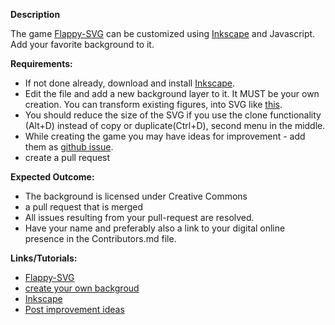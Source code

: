 **Description**

The game [Flappy-SVG](https://github.com/fossasia/flappy-svg#flappy-svg) can be customized using [Inkscape](http://inkscape.org/) and Javascript. 
Add your favorite background to it.

**Requirements:**

- If not done already, download and install [Inkscape](http://inkscape.org/).
- Edit the file and add a new background layer to it. It MUST be your own creation. You can transform existing figures, into SVG like [this](https://www.youtube.com/watch?v=dPHrmw4r16o).
- You should reduce the size of the SVG if you use the clone functionality (Alt+D) instead of copy or duplicate(Ctrl+D), second menu in the middle.
- While creating the game you may have ideas for improvement - add them as [github issue](https://github.com/fossasia/flappy-svg/issues).
- create a pull request

**Expected Outcome:** 

- The background is licensed under Creative Commons
- a pull request that is merged
- All issues resulting from your pull-request are resolved.
- Have your name and preferably also a link to your digital online presence in the Contributors.md file.

**Links/Tutorials:**

- [Flappy-SVG](https://github.com/fossasia/flappy-svg#flappy-svg)
- [create your own backgroud](https://www.youtube.com/watch?v=dPHrmw4r16o)
- [Inkscape](http://inkscape.org/)
- [Post improvement ideas](https://github.com/fossasia/flappy-svg/issues)